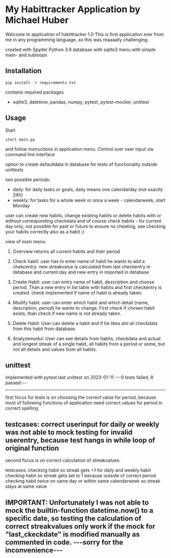 # My Habittracker Application by Michael Huber

Welcome to application of habittracker 1.0
This is first application ever from me in any programming language, so this was reaaaally challenging.

created with Spyder Python 3.9
database with sqlite3
menu with simple main- and subloops

## Installation

```shell
pip install -r requirements.txt
```
contains required packages
- sqlite3, datetime, pandas, numpy, pytest, pytest-mocker, unittest

## Usage

Start

```shell
start main.py
```

and follow instructions in application menu.
Control over user input via command line interface

option to create defaultdata in database for tests of functionality outside unittests

two possible periods:
- daily: for daily tasks or goals, daily means one calendarday (not exactly 24h)
- weekly: for tasks for a whole week or once a week - calendarweek, start Monday

user can create new habits, change existing habits or delete habits with or without corresponding checkdata
and of course check habits - for current day only, not possible for past or future to ensure no cheating,
see checking your habits correctly also as a habit ;)

view of main menu:


1) Overview returns all current habits and their period

2) Check habit: user has to enter name of habit he wants to add a chekcentry. new streakvalue is calculated from last checkentry in database
    and current day and new entry in imported in database

3) Create Habit: user can entry name of habit, description and choose period. Than a new entry in list table with habits and first checkentry is created.
    check implemented if name of habit is already taken.
    
4) Modify habit: user can enter which habit and which detail (name, description, period) he wants to change. First check if chosen habit exists, 
    than check if new name is not already taken.
    
5) Delete Habit: User can delete a habit and if he likes alsl all checkdata from this habit from database.

6) Analyzemodul: User can see details from habits, checkdata and actual and longest streak of a single habit, all habits from a period or some, but
    not all details and values from all habits. 



## unittest
implemented with pytest
last unittest on 2023-01-11
---0 tests failed, 8 passed---

-------------------------------------------------------------------
first focus for tests is on choosing the correct value for period, 
because most of following functions of application need correct values for period in correct spelling

testcases: correct userinput for daily or weekly
was not able to mock testing for invalid userentry,
because test hangs in while loop of original function
------------------------------------------------------------------
second focus is on correct calculation of streakvalues:

testcases:
checking habit so streak gets +1 for daily and weekly habit
checking habit so streak gets set to 1 because outside of correct period
checking habit twice on same day or within same calendarweek so streak stays at same value

IMPORTANT:
Unfortunately I was not able to mock the builtin-function datetime.now() to a specific date, 
so testing the calculation of correct streakvalues only work if the mock for "last_ckeckdate"
is modified manually as commented in code. 
---sorry for the inconvenience---
-------------------------------------------------------------------------
